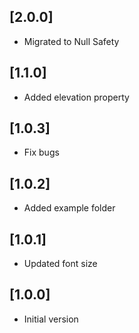 ## [2.0.0]

- Migrated to Null Safety

## [1.1.0]

- Added elevation property

## [1.0.3] 

- Fix bugs

## [1.0.2] 

- Added example folder
## [1.0.1] 

- Updated font size

## [1.0.0] 

- Initial version
